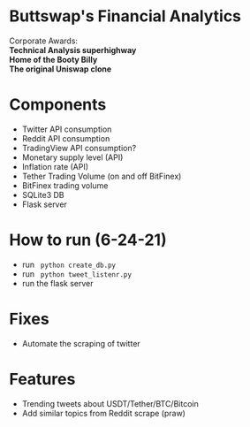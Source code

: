 # Buttswap's Financial Analytics 

Corporate Awards:  
**Technical Analysis superhighway**  
**Home of the Booty Billy**  
**The original Uniswap clone**  

# Components
- Twitter API consumption
- Reddit API consumption
- TradingView API consumption?
- Monetary supply level (API)
- Inflation rate (API)
- Tether Trading Volume (on and off BitFinex)
- BitFinex trading volume
- SQLite3 DB
- Flask server

# How to run (6-24-21)
- run <code> python create_db.py </code>
- run <code> python tweet_listenr.py </code>
- run the flask server

# Fixes
- Automate the scraping of twitter

# Features
- Trending tweets about USDT/Tether/BTC/Bitcoin
- Add similar topics from Reddit scrape (praw)
